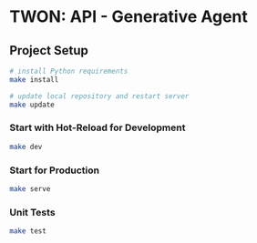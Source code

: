 # TWON: API - Generative Agent

## Project Setup

```sh
# install Python requirements
make install

# update local repository and restart server
make update
```

### Start with Hot-Reload for Development

```sh
make dev
```

### Start for Production

```sh
make serve
```

### Unit Tests

```sh
make test
```
